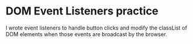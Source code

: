 # DOM Event Listeners practice

I wrote event listeners to handle button clicks and modify the classList of DOM elements when those events are broadcast by the browser.


